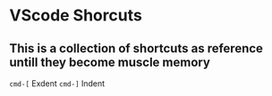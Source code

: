 # VScode Shorcuts

## This is a collection of shortcuts as reference untill they become muscle memory
`cmd-[` Exdent
`cmd-]` Indent